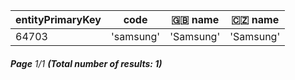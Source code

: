 | entityPrimaryKey | code      | 🇬🇧 name | 🇨🇿 name |
| ---------------- | --------- | --------- | --------- |
| 64703            | 'samsung' | 'Samsung' | 'Samsung' |

###### **Page** 1/1 **(Total number of results: 1)**